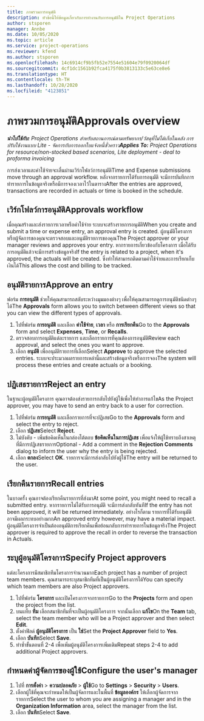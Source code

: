 ```yaml
---
title: ภาพรวมการอนุมัติ
description: หัวข้อนี้ให้ข้อมูลเกี่ยวกับการทำงานกับการอนุมัติใน Project Operations
author: stsporen
manager: Annbe
ms.date: 10/05/2020
ms.topic: article
ms.service: project-operations
ms.reviewer: kfend
ms.author: stsporen
ms.openlocfilehash: 14c6914cf9b5fb52e7554e51604e79f0920064df
ms.sourcegitcommit: 4cf1dc1561b92fca4175f0b3813133c5e63ce8e6
ms.translationtype: HT
ms.contentlocale: th-TH
ms.lasthandoff: 10/28/2020
ms.locfileid: "4123851"
---
```

# <a name="approvals-overview"></a><span data-ttu-id="691b3-103">ภาพรวมการอนุมัติ</span><span class="sxs-lookup"><span data-stu-id="691b3-103">Approvals overview</span></span>

<span data-ttu-id="691b3-104">_**นำไปใช้กับ:** Project Operations สำหรับสถานการณ์ตามทรัพยากร/วัสดุที่ไม่ได้เก็บในคลัง การปรับใช้งานแบบ Lite - จัดการกับการออกใบแจ้งหนี้ชั่วคราว_</span><span class="sxs-lookup"><span data-stu-id="691b3-104">_**Applies To:** Project Operations for resource/non-stocked based scenarios, Lite deployment - deal to proforma invoicing_</span></span>

<span data-ttu-id="691b3-105">การส่งเวลาและค่าใช้จ่ายจะเลื่นผ่านเวิร์กโฟลว์การอนุมัติ</span><span class="sxs-lookup"><span data-stu-id="691b3-105">Time and Expense submissions move through an approval workflow.</span></span> <span data-ttu-id="691b3-106">หลังจากรายการได้รับการอนุมัติ จะมีการบันทึกการทำรายการในข้อมูลจริงหรือมีการจองเวลาไว้ในตาราง</span><span class="sxs-lookup"><span data-stu-id="691b3-106">After the entries are approved, transactions are recorded in actuals or time is booked in the schedule.</span></span>

## <a name="approvals-workflow"></a><span data-ttu-id="691b3-107">เวิร์กโฟลว์การอนุมัติ</span><span class="sxs-lookup"><span data-stu-id="691b3-107">Approvals workflow</span></span>
<span data-ttu-id="691b3-108">เมื่อคุณสร้างและส่งรายการเวลาหรือค่าใช้จ่าย ระบบจะสร้างรายการอนุมัติ</span><span class="sxs-lookup"><span data-stu-id="691b3-108">When you create and submit a time or expense entry, an approval entry is created.</span></span> <span data-ttu-id="691b3-109">ผู้อนุมัติโครงการหรือผู้จัดการของคุณจะตรวจสอบและอนุมัติรายการของคุณ</span><span class="sxs-lookup"><span data-stu-id="691b3-109">The Project approver or your manager reviews and approves your entry.</span></span> <span data-ttu-id="691b3-110">หากรายการเกี่ยวข้องกับโครงการ เมื่อได้รับการอนุมัติแล้วจะมีการสร้างข้อมูลจริง</span><span class="sxs-lookup"><span data-stu-id="691b3-110">If the entry is related to a project, when it's approved, the actuals will be created.</span></span> <span data-ttu-id="691b3-111">ซึ่งทำให้สามารถติดตามค่าใช้จ่ายและการเรียกเก็บเงินได้</span><span class="sxs-lookup"><span data-stu-id="691b3-111">This allows the cost and billing to be tracked.</span></span> 

## <a name="approve-an-entry"></a><span data-ttu-id="691b3-112">อนุมัติรายการ</span><span class="sxs-lookup"><span data-stu-id="691b3-112">Approve an entry</span></span>
<span data-ttu-id="691b3-113">ฟอร์ม **การอนุมัติ** ช่วยให้คุณสามารถสลับระหว่างมุมมองต่างๆ เพื่อให้คุณสามารถดูการอนุมัติชนิดต่างๆ ได้</span><span class="sxs-lookup"><span data-stu-id="691b3-113">The **Approvals** form allows you to switch between different views so that you can view the different types of approvals.</span></span>
  
1. <span data-ttu-id="691b3-114">ไปที่ฟอร์ม **การอนุมัติ** และเลือก **ค่าใช้จ่าย**, **เวลา** หรือ **การเรียกคืน**</span><span class="sxs-lookup"><span data-stu-id="691b3-114">Go to the **Approvals** form and select **Expenses**, **Time**, or **Recalls**.</span></span>
2. <span data-ttu-id="691b3-115">ตรวจสอบการอนุมัติแต่ละรายการ และเลือกรายการที่คุณต้องการอนุมัติ</span><span class="sxs-lookup"><span data-stu-id="691b3-115">Review each approval, and select the ones you want to approve.</span></span>
3. <span data-ttu-id="691b3-116">เลือก **อนุมัติ** เพื่ออนุมัติรายการที่เลือก</span><span class="sxs-lookup"><span data-stu-id="691b3-116">Select **Approve** to approve the selected entries.</span></span>
<span data-ttu-id="691b3-117">ระบบจะประมวลผลรายการเหล่านี้และสร้างข้อมูลจริงหรือการจอง</span><span class="sxs-lookup"><span data-stu-id="691b3-117">The system will process these entries and create actuals or a booking.</span></span>

## <a name="reject-an-entry"></a><span data-ttu-id="691b3-118">ปฏิเสธรายการ</span><span class="sxs-lookup"><span data-stu-id="691b3-118">Reject an entry</span></span>
<span data-ttu-id="691b3-119">ในฐานะผู้อนุมัติโครงการ คุณอาจต้องส่งรายการกลับไปยังผู้ใช้เพื่อให้ทำการแก้ไข</span><span class="sxs-lookup"><span data-stu-id="691b3-119">As the Project approver, you may have to send an entry back to a user for correction.</span></span>
  
1. <span data-ttu-id="691b3-120">ไปที่ฟอร์ม **การอนุมัติ** และเลือกรายการที่จะปฏิเสธ</span><span class="sxs-lookup"><span data-stu-id="691b3-120">Go to the **Approvals** form and select the entry to reject.</span></span> 
2. <span data-ttu-id="691b3-121">เลือก **ปฏิเสธ**</span><span class="sxs-lookup"><span data-stu-id="691b3-121">Select **Reject**.</span></span>
3. <span data-ttu-id="691b3-122">ไม่บังคับ - เพิ่มข้อคิดเห็นในกล่องโต้ตอบ **ข้อคิดเห็นในการปฏิเสธ** เพื่อแจ้งให้ผู้ใช้ทราบถึงสาเหตุที่มีการปฏิเสธรายการ</span><span class="sxs-lookup"><span data-stu-id="691b3-122">Optional - Add a comment in the **Rejection Comments** dialog to inform the user why the entry is being rejected.</span></span>
4. <span data-ttu-id="691b3-123">เลือก **ตกลง**</span><span class="sxs-lookup"><span data-stu-id="691b3-123">Select **OK**.</span></span> <span data-ttu-id="691b3-124">รายการจะมีการส่งกลับไปยังผู้ใช้</span><span class="sxs-lookup"><span data-stu-id="691b3-124">The entry will be returned to the user.</span></span>
  
## <a name="recall-entries"></a><span data-ttu-id="691b3-125">เรียกคืนรายการ</span><span class="sxs-lookup"><span data-stu-id="691b3-125">Recall entries</span></span>
<span data-ttu-id="691b3-126">ในบางครั้ง คุณอาจต้องเรียกคืนรายการที่ส่งมา</span><span class="sxs-lookup"><span data-stu-id="691b3-126">At some point, you might need to recall a submitted entry.</span></span> <span data-ttu-id="691b3-127">หากรายการไม่ได้รับการอนุมัติ จะมีการส่งกลับทันที</span><span class="sxs-lookup"><span data-stu-id="691b3-127">If the entry has not been approved, it will be returned immediately.</span></span> <span data-ttu-id="691b3-128">อย่างไรก็ตาม รายการที่ได้รับอนุมัติอาจมีผลกระทบอย่างมาก</span><span class="sxs-lookup"><span data-stu-id="691b3-128">An approved entry however, may have a material impact.</span></span> <span data-ttu-id="691b3-129">ผู้อนุมัติโครงการจำเป็นต้องอนุมัติการเรียกคืนเพื่อย้อนกลับการทำรายการในข้อมูลจริง</span><span class="sxs-lookup"><span data-stu-id="691b3-129">The Project approver is required to approve the recall in order to reverse the transaction in Actuals.</span></span>

## <a name="specify-project-approvers"></a><span data-ttu-id="691b3-130">ระบุผู้อนุมัติโครงการ</span><span class="sxs-lookup"><span data-stu-id="691b3-130">Specify Project approvers</span></span>
<span data-ttu-id="691b3-131">แต่ละโครงการมีสมาชิกทีมโครงการจำนวนมาก</span><span class="sxs-lookup"><span data-stu-id="691b3-131">Each project has a number of project team members.</span></span> <span data-ttu-id="691b3-132">คุณสามารถระบุสมาชิกทีมที่เป็นผู้อนุมัติโครงการได้</span><span class="sxs-lookup"><span data-stu-id="691b3-132">You can specify which team members are also Project approvers.</span></span>

1. <span data-ttu-id="691b3-133">ไปที่ฟอร์ม **โครงการ** และเปิดโครงการจากรายการ</span><span class="sxs-lookup"><span data-stu-id="691b3-133">Go to the **Projects** form and open the project from the list.</span></span>
2. <span data-ttu-id="691b3-134">บนแท็บ **ทีม** เลือกสมาชิกทีมที่จะเป็นผู้อนุมัติโครงการ จากนั้นเลือก **แก้ไข**</span><span class="sxs-lookup"><span data-stu-id="691b3-134">On the **Team** tab, select the team member who will be a Project approver and then select **Edit**.</span></span>
3. <span data-ttu-id="691b3-135">ตั้งค่าฟิลด์ **ผู้อนุมัติโครงการ** เป็น **ใช่**</span><span class="sxs-lookup"><span data-stu-id="691b3-135">Set the **Project Approver** field to **Yes**.</span></span>
4. <span data-ttu-id="691b3-136">เลือก **บันทึก**</span><span class="sxs-lookup"><span data-stu-id="691b3-136">Select **Save**.</span></span>
5. <span data-ttu-id="691b3-137">ทำซ้ำขั้นตอนที่ 2-4 เพื่อเพิ่มผู้อนุมัติโครงการเพิ่มเติม</span><span class="sxs-lookup"><span data-stu-id="691b3-137">Repeat steps 2-4 to add additional Project approvers.</span></span>

## <a name="configure-the-users-manager"></a><span data-ttu-id="691b3-138">กำหนดค่าผู้จัดการของผู้ใช้</span><span class="sxs-lookup"><span data-stu-id="691b3-138">Configure the user's manager</span></span>

1. <span data-ttu-id="691b3-139">ไปที่ **การตั้งค่า** > **ความปลอดภัย** > **ผู้ใช้**</span><span class="sxs-lookup"><span data-stu-id="691b3-139">Go to **Settings** > **Security** > **Users**.</span></span>
2. <span data-ttu-id="691b3-140">เลือกผู้ใช้ที่คุณจะกำหนดให้เป็นผู้จัดการและในพื้นที่ **ข้อมูลองค์กร** ให้เลือกผู้จัดการจากรายการ</span><span class="sxs-lookup"><span data-stu-id="691b3-140">Select the user to whom you are assigning a manager and in the **Organization Information** area, select the manager from the list.</span></span> 
3. <span data-ttu-id="691b3-141">เลือก **บันทึก**</span><span class="sxs-lookup"><span data-stu-id="691b3-141">Select **Save**.</span></span>


